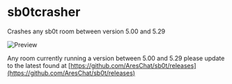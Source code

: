 # sb0tcrasher
Crashes any sb0t room between version 5.00 and 5.29

![Preview](http://i.imgur.com/qw9e1ij.png)

Any room currently running a version between 5.00 and 5.29 please update to the latest found at [https://github.com/AresChat/sb0t/releases](https://github.com/AresChat/sb0t/releases)
